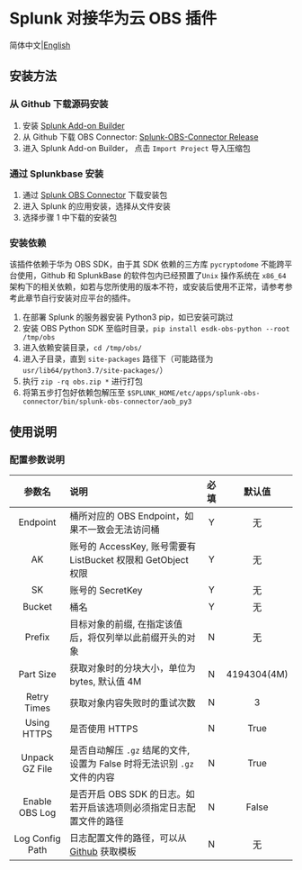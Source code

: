 # Splunk 对接华为云 OBS 插件
简体中文|[English](https://github.com/mpb159753/Splunk-OBS-Connector/blob/master/README-EN.md)

## 安装方法

### 从 Github 下载源码安装
1. 安装 [Splunk Add-on Builder](https://splunkbase.splunk.com/app/2962/)
2. 从 Github 下载 OBS Connector: [Splunk-OBS-Connector Release](https://github.com/mpb159753/Splunk-OBS-Connector/releases)
3. 进入 Splunk Add-on Builder， 点击 `Import Project` 导入压缩包


### 通过 Splunkbase 安装
1. 通过 [Splunk OBS Connector](https://splunkbase.splunk.com/app/24484/) 下载安装包
2. 进入 Splunk 的应用安装，选择从文件安装
3. 选择步骤 1 中下载的安装包

### 安装依赖
该插件依赖于华为 OBS SDK，由于其 SDK 依赖的三方库 `pycryptodome` 不能跨平台使用，Github 和 SplunkBase 的软件包内已经预置了`Unix` 操作系统在 `x86_64` 架构下的相关依赖，如若与您所使用的版本不符，或安装后使用不正常，请参考参考此章节自行安装对应平台的插件。

1. 在部署 Splunk 的服务器安装 Python3 pip，如已安装可跳过
2. 安装 OBS Python SDK 至临时目录，`pip install esdk-obs-python --root /tmp/obs`
3. 进入依赖安装目录，`cd /tmp/obs/`
4. 进入子目录，直到 `site-packages` 路径下（可能路径为`usr/lib64/python3.7/site-packages/`）
5. 执行 `zip -rq obs.zip *` 进行打包
6. 将第五步打包好依赖包解压至 `$SPLUNK_HOME/etc/apps/splunk-obs-connector/bin/splunk-obs-connector/aob_py3`

## 使用说明

### 配置参数说明

|       参数名       | 说明                                                                                                           | 必填  |     默认值     |
|:---------------:|:-------------------------------------------------------------------------------------------------------------|:---:|:-----------:|
|    Endpoint     | 桶所对应的 OBS Endpoint，如果不一致会无法访问桶                                                                               |  Y  |      无      |
|       AK        | 账号的 AccessKey, 账号需要有 ListBucket 权限和 GetObject 权限                                                             |  Y  |      无      |
|       SK        | 账号的 SecretKey                                                                                                |  Y  |      无      |
|     Bucket      | 桶名                                                                                                           |  Y  |      无      |
|     Prefix      | 目标对象的前缀, 在指定该值后，将仅列举以此前缀开头的对象                                                                                |  N  |      无      |
|    Part Size    | 获取对象时的分块大小，单位为 bytes, 默认值 4M                                                                                 |  N  | 4194304(4M) |
|   Retry Times   | 获取对象内容失败时的重试次数                                                                                               |  N  |      3      |
|   Using HTTPS   | 是否使用 HTTPS                                                                                                   |  N  |    True     |
| Unpack GZ File  | 是否自动解压 `.gz` 结尾的文件, 设置为 False 时将无法识别 `.gz` 文件的内容                                                             |  N  |    True     |
| Enable OBS Log  | 是否开启 OBS SDK 的日志。如若开启该选项则必须指定日志配置文件的路径                                                                       |  N  |    False    |
| Log Config Path | 日志配置文件的路径，可以从  [Github](https://github.com/huaweicloud/huaweicloud-sdk-python-obs/blob/master/log.conf) 获取模板 |  N  |      无      |

